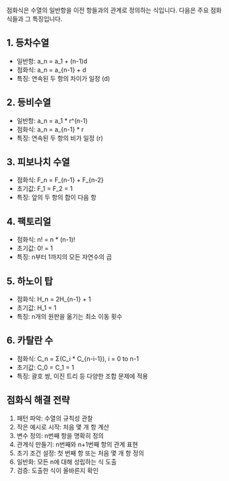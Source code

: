 점화식은 수열의 일반항을 이전 항들과의 관계로 정의하는 식입니다. 다음은 주요 점화식들과 그 특징입니다.

## 1. 등차수열

- 일반항: a_n = a_1 + (n-1)d
- 점화식: a_n = a_{n-1} + d
- 특징: 연속된 두 항의 차이가 일정 (d)

## 2. 등비수열

- 일반항: a_n = a_1 * r^(n-1)
- 점화식: a_n = a_{n-1} * r
- 특징: 연속된 두 항의 비가 일정 (r)

## 3. 피보나치 수열

- 점화식: F_n = F_{n-1} + F_{n-2}
- 초기값: F_1 = F_2 = 1
- 특징: 앞의 두 항의 합이 다음 항

## 4. 팩토리얼

- 점화식: n! = n * (n-1)!
- 초기값: 0! = 1
- 특징: n부터 1까지의 모든 자연수의 곱

## 5. 하노이 탑

- 점화식: H_n = 2H_{n-1} + 1
- 초기값: H_1 = 1
- 특징: n개의 원판을 옮기는 최소 이동 횟수

## 6. 카탈란 수

- 점화식: C_n = Σ(C_i * C_{n-i-1}), i = 0 to n-1
- 초기값: C_0 = C_1 = 1
- 특징: 괄호 쌍, 이진 트리 등 다양한 조합 문제에 적용

## 점화식 해결 전략

1. 패턴 파악: 수열의 규칙성 관찰
2. 작은 예시로 시작: 처음 몇 개 항 계산
3. 변수 정의: n번째 항을 명확히 정의
4. 관계식 만들기: n번째와 n+1번째 항의 관계 표현
5. 초기 조건 설정: 첫 번째 항 또는 처음 몇 개 항 정의
6. 일반화: 모든 n에 대해 성립하는 식 도출
7. 검증: 도출한 식이 올바른지 확인